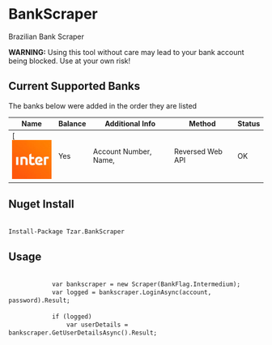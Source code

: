 # BankScraper
Brazilian Bank Scraper

**WARNING:** Using this tool without care may lead to your bank account being blocked. Use at your own risk!

## Current Supported Banks

The banks below were added in the order they are listed


| Name                                                                                                                                                                                          | Balance | Additional Info                                                                                       | Method                               | Status |
| ---                                                                                                                                                                                           | ---     | ---                                                                                                   | ---                                  | ---    |
| [[![BancoInter](https://github.com/felipebaltazar/BankScraper/blob/master/BankScraper/Logos/Intermedium.jpg)](https://github.com/felipebaltazar/BankScraper/blob/master/BankScraper/Banks/Intermedium.cs)                              | Yes                 | Account Number, Name,                  | Reversed Web API                  | OK     |


## Nuget Install
<pre><code>
Install-Package Tzar.BankScraper
</code></pre>

## Usage
<pre><code>
            var bankscraper = new Scraper(BankFlag.Intermedium);
            var logged = bankscraper.LoginAsync(account, password).Result;

            if (logged)
                var userDetails = bankscraper.GetUserDetailsAsync().Result;
</code></pre>
